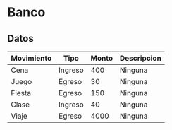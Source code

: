 # Banco
## Datos
| Movimiento | Tipo | Monto | Descripcion |
| ------- | ------- | ------- | ------- |
| Cena | Ingreso | 400 | Ninguna |
| Juego | Egreso | 30 | Ninguna |
| Fiesta | Egreso | 150 | Ninguna |
| Clase | Ingreso | 40 | Ninguna |
| Viaje | Egreso | 4000 | Ninguna |
